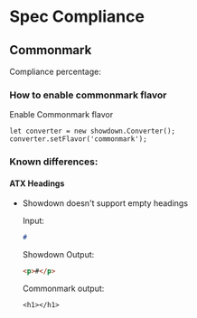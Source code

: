 # Spec Compliance

## Commonmark

Compliance percentage:

### How to enable commonmark flavor

Enable Commonmark flavor

```
let converter = new showdown.Converter();
converter.setFlavor('commonmark');
```

### Known differences:

#### ATX Headings

 - Showdown doesn't support empty headings

    Input:
    ```md
    # 
    ```
   
    Showdown Output:
    ```html
    <p>#</p>
    ```
   
    Commonmark output:
    ```
    <h1></h1>
    ```